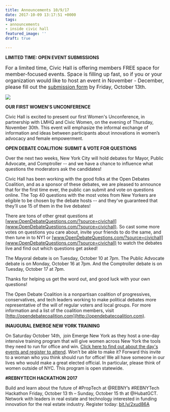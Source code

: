 ```yaml
---
title: Announcements 10/9/17
date: 2017-10-09 13:17:51 +0000
tags:
- announcements
- inside civic hall
featured_image: ''
draft: true

---
```



**LIMITED TIME: OPEN EVENT SUBMISSIONS**

<span style="font-size: 1rem;">For a limited time, Civic Hall is offering members FREE space for member-focused events. Space is filling up fast, so if you or your organization would like to host an event in November - December, please fill out the&nbsp;</span><a href="http://www.civichallevents.org/open-submissions/" style="font-size: 1rem;">submission form</a><span style="font-size: 1rem;"> by Friday, October 13th.</span>

![](/uploads/unnamed-4.png)

**OUR FIRST WOMEN'S UNCONFERENCE**

Civic Hall is excited to present our first Women's Unconference, in partnership with LMHQ and Civic Women, on the evening of Thursday, November 30th. This event will emphasize the informal exchange of information and ideas between participants about innovations in women’s advocacy and female empowerment.

**OPEN DEBATE COALITION: SUBMIT & VOTE FOR QUESTIONS**

Over the next two weeks, New York City will hold debates for Mayor, Public Advocate, and Comptroller -- and we have a chance to influence what questions the moderators ask the candidates!

Civic Hall has been working with the good folks at the Open Debates Coalition, and as a sponsor of these debates, we are pleased to announce that for the first time ever, the public can submit and vote on questions online. The Top 40 questions with the most votes from New Yorkers are eligible to be chosen by the debate hosts -- and they've guaranteed that they’ll use 15 of them in the live debates!

There are tons of other great questions at [www.OpenDebateQuestions.com/?source=civichall](www.OpenDebateQuestions.com/?source=civichall). So cast some more votes on questions you care about, invite your friends to do the same, and then tune in to NY1 or [www.OpenDebateQuestions.com/?source=civichall](www.OpenDebateQuestions.com/?source=civichall) to watch the debates live and find out which questions get asked!

The Mayoral debate is on Tuesday, October 10 at 7pm. The Public Advocate debate is on Monday, October 16 at 7pm. And the Comptroller debate is on Tuesday, October 17 at 7pm.

Thanks for helping us get the word out, and good luck with your own questions!

The Open Debate Coalition is a nonpartisan coalition of progressives, conservatives, and tech leaders working to make political debates more representative of the will of regular voters and local groups. For more information and a list of the coalition members, visit [http://opendebatecoalition.com](http://opendebatecoalition.com).

**INAUGURAL EMERGE NEW YORK TRAINING**

On Saturday October 14th,  join Emerge New York as they host a one-day intensive training program that will give women across New York the tools they need to run for office and win. [Click here to find out about the day's events and register to attend](http://www.emergeamerica.org/NYtasteofemergeinformation). Won’t be able to make it? Forward this invite to a woman who you think should run for office! We all have someone in our lives who would make a great elected official. In particular, please think of women outside of NYC. This program is open statewide.

**#REBNYTECH HACKATHON 2017**

Build and learn about the future of #PropTech at @REBNY’s #REBNYTech Hackathon Friday, October 13 th – Sunday, October 15 th at @HubatGCT. Network with leaders in real estate and technology interested in funding innovation for the real estate industry. Register today: [bit.ly/2xud86A](bit.ly/2xud86A)